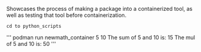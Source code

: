 










Showcases the process of making a package into a containerized tool, as well as testing that tool before containerization. 

``cd to python_scripts``


'''
podman run newmath_container 5 10
The sum of 5 and 10 is: 15
The mul of 5 and 10 is: 50
'''